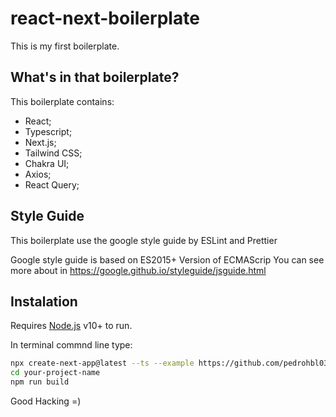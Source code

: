 # react-next-boilerplate
This is my first boilerplate. 

## What's in that boilerplate?
This boilerplate contains:

- React;
- Typescript;
- Next.js;
- Tailwind CSS;
- Chakra UI;
- Axios;
- React Query;


## Style Guide
This boilerplate use the google style guide by ESLint and Prettier

Google style guide is based on ES2015+ Version of ECMAScrip
You can see more about in https://google.github.io/styleguide/jsguide.html

## Instalation 

Requires [Node.js](https://nodejs.org/) v10+ to run.

In terminal commnd line type: 

```sh
npx create-next-app@latest --ts --example https://github.com/pedrohbl03/react-next-boilerplate
cd your-project-name
npm run build
```


Good Hacking =)
